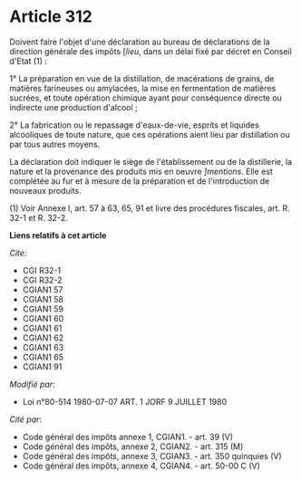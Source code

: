 # Article 312

Doivent faire l'objet d'une déclaration au bureau de déclarations de la direction générale des impôts [*lieu*, dans un délai
fixé par décret en Conseil d'Etat (1) :

1° La préparation en vue de la distillation, de macérations de grains, de matières farineuses ou amylacées, la mise en
fermentation de matières sucrées, et toute opération chimique ayant pour conséquence directe ou indirecte une production
d'alcool ;

2° La fabrication ou le repassage d'eaux-de-vie, esprits et liquides alcooliques de toute nature, que ces opérations aient
lieu par distillation ou par tous autres moyens.

La déclaration doit indiquer le siège de l'établissement ou de la distillerie, la nature et la provenance des produits mis en
oeuvre *]mentions*. Elle est complétée au fur et à mesure de la préparation et de l'introduction de nouveaux produits.

(1) Voir Annexe I, art. 57 à 63, 65, 91 et livre des procédures fiscales, art. R. 32-1 et R. 32-2.

**Liens relatifs à cet article**

_Cite_:

  - CGI R32-1
  - CGI R32-2
  - CGIAN1 57
  - CGIAN1 58
  - CGIAN1 59
  - CGIAN1 60
  - CGIAN1 61
  - CGIAN1 62
  - CGIAN1 63
  - CGIAN1 65
  - CGIAN1 91

_Modifié par_:

  - Loi n°80-514 1980-07-07 ART. 1 JORF 9 JUILLET 1980

_Cité par_:

  - Code général des impôts annexe 1, CGIAN1. - art. 39 (V)
  - Code général des impôts, annexe 2, CGIAN2. - art. 315 (M)
  - Code général des impôts, annexe 3, CGIAN3. - art. 350 quinquies (V)
  - Code général des impôts, annexe 4, CGIAN4. - art. 50-00 C (V)
